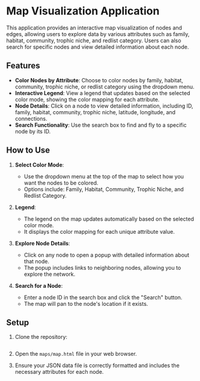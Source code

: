 # Map Visualization Application

This application provides an interactive map visualization of nodes and edges, allowing users to explore data by various attributes such as family, habitat, community, trophic niche, and redlist category. Users can also search for specific nodes and view detailed information about each node.

## Features

- **Color Nodes by Attribute**: Choose to color nodes by family, habitat, community, trophic niche, or redlist category using the dropdown menu.
- **Interactive Legend**: View a legend that updates based on the selected color mode, showing the color mapping for each attribute.
- **Node Details**: Click on a node to view detailed information, including ID, family, habitat, community, trophic niche, latitude, longitude, and connections.
- **Search Functionality**: Use the search box to find and fly to a specific node by its ID.

## How to Use

1. **Select Color Mode**:
   - Use the dropdown menu at the top of the map to select how you want the nodes to be colored.
   - Options include: Family, Habitat, Community, Trophic Niche, and Redlist Category.

2. **Legend**:
   - The legend on the map updates automatically based on the selected color mode.
   - It displays the color mapping for each unique attribute value.

3. **Explore Node Details**:
   - Click on any node to open a popup with detailed information about that node.
   - The popup includes links to neighboring nodes, allowing you to explore the network.

4. **Search for a Node**:
   - Enter a node ID in the search box and click the "Search" button.
   - The map will pan to the node's location if it exists.



## Setup

1. Clone the repository:
   ```

2. Open the `maps/map.html` file in your web browser.

3. Ensure your JSON data file is correctly formatted and includes the necessary attributes for each node.


